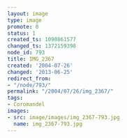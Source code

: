 ```yaml
---
layout: image
type: image
promote: 0
status: 1
created_ts: 1090861577
changed_ts: 1372159398
node_id: 793
title: IMG_2367
created: '2004-07-26'
changed: '2013-06-25'
redirect_from:
- "/node/793/"
permalink: "/2004/07/26/img_2367/"
tags:
- Coromandel
images:
- src: image/images/img_2367-793.jpg
  name: img_2367-793.jpg
---
```


